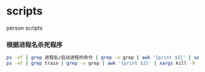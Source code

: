 # scripts
person scripts

### 根据进程名杀死程序

```bash
ps -ef | grep 进程名/启动进程的命令 | grep -v grep | awk '{print $2}' | xargs kill -9
ps -ef | grep train | grep -v grep | awk '{print $2}' | xargs kill -9
```
